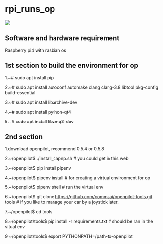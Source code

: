 # rpi_runs_op



![](https://github.com/smiletoeveryone/rpi_runs_op/blob/master/rpi_op.jpg)

## Software and hardware requirement

Raspberry pi4 with rasbian os

## 1st section to build the environment for op 

1.~# sudo apt install pip

2.~# sudo apt install autoconf automake clang clang-3.8 libtool pkg-config build-essential

3.~# sudo apt install libarchive-dev

4.~# sudo apt install python-qt4

5.~# sudo apt install libzmq3-dev

## 2nd section

1.download openpilot, recommend 0.5.4 or 0.5.8

2.~/openpilot$ ./install_capnp.sh  #  you could get in this web

3.~/openpilot$ pip install pipenv

4.~/openpilot$ pipenv install  #  for creating a virtual environment for op

5.~/openpilot$ pipenv shell  #  run the virtual env

6.~/openpilot$ git clone https://github.com/commaai/openpilot-tools.git tools  # if you like to manage your car by a joystick later.

7.~/openpilot$ cd tools

8.~/openpilot/tools$ pip install -r requirements.txt  #  should be ran in the vitual env

9 ~/openpilot/tools$ export PYTHONPATH=/path-to-openpilot
